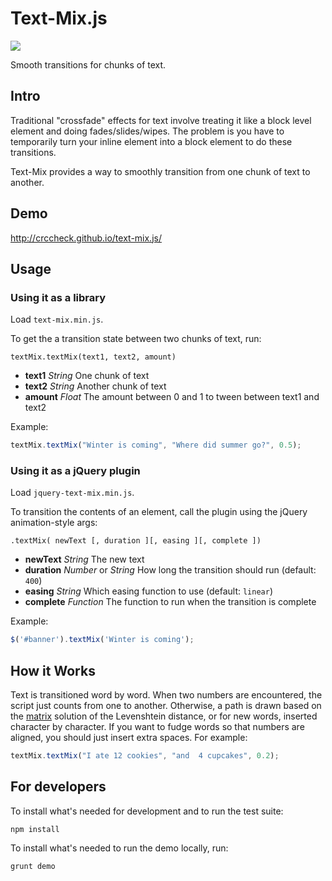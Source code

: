 # Text-Mix.js

![](http://crccheck.github.io/text-mix.js/images/text-mix.jpg)

Smooth transitions for chunks of text.

## Intro

Traditional "crossfade" effects for text involve treating it like a block level
element and doing fades/slides/wipes. The problem is you have to temporarily
turn your inline element into a block element to do these transitions.

Text-Mix provides a way to smoothly transition from one chunk of text to
another.


## Demo

http://crccheck.github.io/text-mix.js/


## Usage

### Using it as a library

Load `text-mix.min.js`.

To get the a transition state between two chunks of text, run:
```
textMix.textMix(text1, text2, amount)
```

- **text1**  *String*  One chunk of text
- **text2**  *String*  Another chunk of text
- **amount**  *Float*  The amount between 0 and 1 to tween between text1 and
  text2


Example:

```JavaScript
textMix.textMix("Winter is coming", "Where did summer go?", 0.5);
```

### Using it as a jQuery plugin

Load `jquery-text-mix.min.js`.

To transition the contents of an element, call the plugin using the jQuery
animation-style args:

```
.textMix( newText [, duration ][, easing ][, complete ])
```

- **newText**  *String*  The new text
- **duration**  *Number* or *String*  How long the transition should run
  (default: `400`)
- **easing**  *String*  Which easing function to use (default: `linear`)
- **complete**  *Function*  The function to run when the transition is complete

Example:

```JavaScript
$('#banner').textMix('Winter is coming');
```


## How it Works

Text is transitioned word by word. When two numbers are encountered, the script
just counts from one to another. Otherwise, a path is drawn based on the
[matrix] solution of the Levenshtein distance, or for new words, inserted
character by character. If you want to fudge words so that numbers are aligned,
you should just insert extra spaces. For example:

```JavaScript
textMix.textMix("I ate 12 cookies", "and  4 cupcakes", 0.2);
```

 [matrix]: http://en.wikipedia.org/wiki/Levenshtein_distance#Iterative_with_full_matrix


## For developers

To install what's needed for development and to run the test suite:

    npm install

To install what's needed to run the demo locally, run:

    grunt demo
